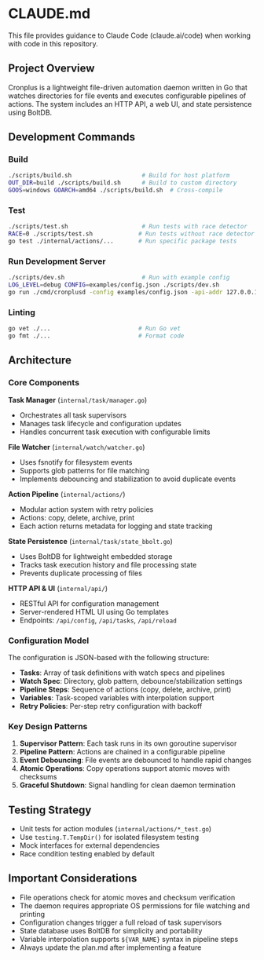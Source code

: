 # CLAUDE.md

This file provides guidance to Claude Code (claude.ai/code) when working with code in this repository.

## Project Overview

Cronplus is a lightweight file-driven automation daemon written in Go that watches directories for file events and executes configurable pipelines of actions. The system includes an HTTP API, a web UI, and state persistence using BoltDB.

## Development Commands

### Build
```bash
./scripts/build.sh                    # Build for host platform
OUT_DIR=build ./scripts/build.sh      # Build to custom directory
GOOS=windows GOARCH=amd64 ./scripts/build.sh  # Cross-compile
```

### Test
```bash
./scripts/test.sh                     # Run tests with race detector
RACE=0 ./scripts/test.sh             # Run tests without race detector
go test ./internal/actions/...       # Run specific package tests
```

### Run Development Server
```bash
./scripts/dev.sh                      # Run with example config
LOG_LEVEL=debug CONFIG=examples/config.json ./scripts/dev.sh
go run ./cmd/cronplusd -config examples/config.json -api-addr 127.0.0.1:8080
```

### Linting
```bash
go vet ./...                         # Run Go vet
go fmt ./...                         # Format code
```

## Architecture

### Core Components

**Task Manager** (`internal/task/manager.go`)
- Orchestrates all task supervisors
- Manages task lifecycle and configuration updates
- Handles concurrent task execution with configurable limits

**File Watcher** (`internal/watch/watcher.go`)
- Uses fsnotify for filesystem events
- Supports glob patterns for file matching
- Implements debouncing and stabilization to avoid duplicate events

**Action Pipeline** (`internal/actions/`)
- Modular action system with retry policies
- Actions: copy, delete, archive, print
- Each action returns metadata for logging and state tracking

**State Persistence** (`internal/task/state_bbolt.go`)
- Uses BoltDB for lightweight embedded storage
- Tracks task execution history and file processing state
- Prevents duplicate processing of files

**HTTP API & UI** (`internal/api/`)
- RESTful API for configuration management
- Server-rendered HTML UI using Go templates
- Endpoints: `/api/config`, `/api/tasks`, `/api/reload`

### Configuration Model

The configuration is JSON-based with the following structure:
- **Tasks**: Array of task definitions with watch specs and pipelines
- **Watch Spec**: Directory, glob pattern, debounce/stabilization settings
- **Pipeline Steps**: Sequence of actions (copy, delete, archive, print)
- **Variables**: Task-scoped variables with interpolation support
- **Retry Policies**: Per-step retry configuration with backoff

### Key Design Patterns

1. **Supervisor Pattern**: Each task runs in its own goroutine supervisor
2. **Pipeline Pattern**: Actions are chained in a configurable pipeline
3. **Event Debouncing**: File events are debounced to handle rapid changes
4. **Atomic Operations**: Copy operations support atomic moves with checksums
5. **Graceful Shutdown**: Signal handling for clean daemon termination

## Testing Strategy

- Unit tests for action modules (`internal/actions/*_test.go`)
- Use `testing.T.TempDir()` for isolated filesystem testing
- Mock interfaces for external dependencies
- Race condition testing enabled by default

## Important Considerations

- File operations check for atomic moves and checksum verification
- The daemon requires appropriate OS permissions for file watching and printing
- Configuration changes trigger a full reload of task supervisors
- State database uses BoltDB for simplicity and portability
- Variable interpolation supports `${VAR_NAME}` syntax in pipeline steps
- Always update the plan.md after implementing a feature
